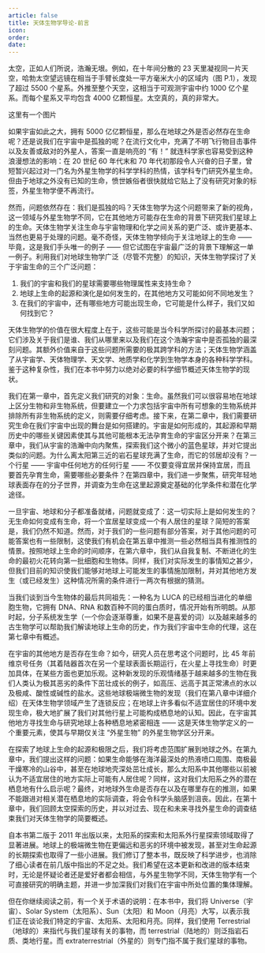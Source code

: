 ```yaml
---
article: false
title: 天体生物学导论-前言
icon: 
order: 
date:
---
```

太空，正如人们所说，浩瀚无垠。例如，在十年间分散的 23 天里凝视同一片天空，哈勃太空望远镜在相当于手臂长度处一平方毫米大小的区域内（图 P.1），发现了超过 5500 个星系。外推至整个天空，这相当于可观测宇宙中约 1000 亿个星系。而每个星系又平均包含 4000 亿颗恒星。太空真的，真的非常大。

这里有一个图片​

如果宇宙如此之大，拥有 5000 亿亿颗恒星，那么在地球之外是否必然存在生命呢？还是说我们在宇宙中是孤独的呢？在流行文化中，充满了不明飞行物目击事件以及友善或敌对的外星人，答案一直是响亮的 “有！” 就连科学家也容易受到这种浪漫想法的影响：在 20 世纪 60 年代末和 70 年代初那段令人兴奋的日子里，曾短暂兴起过对一门名为外星生物学的科学学科的热情，该学科专门研究外星生命。但由于地球之外没有已知的生命，愤世嫉俗者很快就给它贴上了没有研究对象的标签，外星生物学便不再流行。

然而，问题依然存在：我们是孤独的吗？天体生物学为这个问题带来了新的视角，这一领域与外星生物学不同，它在其他地方可能存在生命的背景下研究我们星球上的生命。天体生物学关注生命与宇宙物理和化学之间关系的更广泛、或许更基本、当然也更易于处理的问题。毫不奇怪，天体生物学倾向于关注地球上的生命 —— 毕竟，这是我们手头唯一的例子 —— 但它试图在宇宙最广泛的背景下理解这一单一例子。利用我们对地球生物学广泛（尽管不完整）的知识，天体生物学探讨了关于宇宙生命的三个广泛问题：

1. 我们的宇宙和我们的星球需要哪些物理属性来支持生命？
2. 地球上生命的起源和演化是如何发生的，在其他地方又可能如何不同地发生？
3. 在我们的宇宙中，还有哪些地方可能出现生命，它可能是什么样子，我们又如何找到它？

天体生物学的价值在很大程度上在于，这些可能是当今科学所探讨的最基本问题；它们涉及关于我们是谁、我们从哪里来以及我们在这个浩瀚宇宙中是否孤独的最深刻问题。其额外价值来自于这些问题所需要的极其跨学科的方法；天体生物学涵盖了从宇宙学、天体物理学、天文学、地质学和化学到生物学本身的各种科学学科。鉴于这种复杂性，我们在本书中努力以绝对必要的科学细节概述天体生物学的现状。

我们在第一章中，首先定义我们研究的对象：生命。虽然我们可以很容易地在地球上区分生物和非生物系统，但要建立一个力求包括宇宙中所有可想象的生物系统并排除所有非生物系统的定义，则需要仔细考虑。接下来，在第二章中，我们需要研究生命在我们宇宙中出现的舞台是如何搭建的。宇宙是如何形成的，其起源和早期历史中的哪些关键因素使其与其他可能根本无法孕育生命的宇宙区分开来？在第三章中，我们从宇宙的浩瀚中向内聚焦，探索我们这个微小的蓝色星球，并对它提出类似的问题。为什么离太阳第三近的岩石星球充满了生命，而它的邻居却没有？一个行星 —— 宇宙中任何地方的任何行星 —— 不仅要变得宜居并保持宜居，而且要首先孕育生命，需要哪些必要条件？在第四章中，我们进一步聚焦，研究年轻地球表面存在的分子世界，并调查为生命在这里起源奠定基础的化学条件和潜在化学途径。

一旦宇宙、地球和分子都准备就绪，问题就变成了：这一切实际上是如何发生的？无生命如何变成有生命，将一个宜居星球变成一个有人居住的星球？简短的答案是，我们仍然不知道。然而，对于我们的一些问题有部分答案，对于其他问题的可能答案也有一些限制，这使我们有机会在第五章中推测一些必然相当具有推测性的情景。按照地球上生命的时间顺序，在第六章中，我们从自我复制、不断进化的生命的最初火花转向第一批细胞和生物体。同样，我们对实际发生的事情知之甚少，但我们目前的知识使我们能够对地球上可能发生的事情施加限制，并对其他地方发生（或已经发生）这种情况所需的条件进行一两次有根据的猜测。

当我们谈到当今生物体的最后共同祖先：一种名为 LUCA 的已经相当进化的单细胞生物，它拥有 DNA、RNA 和数百种不同的蛋白质时，情况开始有所明朗。从那时起，分子系统发生学（一个你会逐渐尊重，如果不是喜爱的词）以及越来越多的古生物学可以帮助我们解读地球上生命的历史，作为我们宇宙中生命的代理，这在第七章中有概述。

在宇宙的其他地方是否存在生命？如今，研究人员在思考这个问题时，比 45 年前维京号任务（其着陆器首次在另一个星球表面长期运行，在火星上寻找生命）时更加具体，在某些方面也更加乐观。这种新发现的乐观情绪基于越来越多的生物在我们人类认为极其恶劣的条件下茁壮成长的例子，如高压、远高于其正常沸点的水以及极咸、酸性或碱性的盐水。这些地球极端微生物的发现（我们在第八章中详细介绍）在天体生物学领域产生了连锁反应；在地球上许多看似不适宜居住的环境中发现生命，极大地扩展了我们对其他行星上可能构成栖息地的认知。因此，在宇宙其他地方寻找生命与研究地球上各种栖息地紧密相连 —— 这是天体生物学定义的一个重要元素，使其与早期仅关注 “外星生物” 的外星生物学区分开来。

在探索了地球上生命的起源和极限之后，我们将考虑范围扩展到地球之外。在第九章中，我们提出这样的问题：如果生命能够在海洋最深处的热液喷口周围、南极最干燥寒冷的山谷中，甚至在地球地壳深处茁壮成长，那么太阳系中其他哪些以前被认为不适宜居住的地方实际上可能有人居住呢？同样，这对我们太阳系之外的潜在栖息地有什么启示呢？最终，对地球外生命是否存在以及在哪里存在的推测，如果不能跟进对相关潜在栖息地的实际调查，将会令科学头脑感到沮丧。因此，在第十章中，我们回顾太空探索的历史，并以对过去、现在和未来寻找外星生命的调查结束我们对天体生物学的简要概述。

自本书第二版于 2011 年出版以来，太阳系的探索和太阳系外行星探索领域取得了显著进展。地球上的极端微生物在更偏远和恶劣的环境中被发现，甚至对生命起源的长期探索也取得了一些小进展。我们修订了整本书，既反映了科学进步，也消除了细心读者在前几版中指出的不足之处。我们希望在这本更新和改进的版本结束时，无论是怀疑论者还是爱好者都会相信，与外星生物学不同，天体生物学有一个可直接研究的明确主题，并进一步加深我们对我们在宇宙中所处位置的集体理解。

但在你继续阅读之前，有一个关于术语的说明：在本书中，我们将 Universe（宇宙）、Solar System（太阳系）、Sun（太阳）和 Moon（月亮）大写，以表示我们正在谈论我们特定的宇宙、太阳系、太阳和月亮。同样，我们使用 Terrestrial（地球的）来指代与我们星球有关的事物，而 terrestrial（陆地的）则泛指岩石质、类地行星。而 extraterrestrial（外星的）则专门指不属于我们星球的事物。